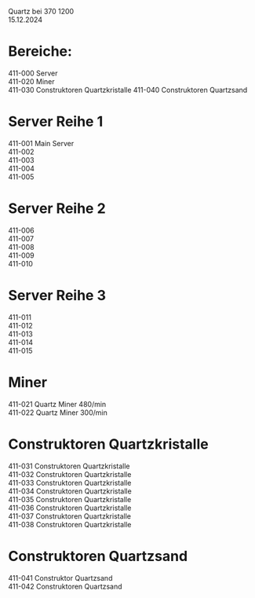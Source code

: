 Quartz bei 370 1200\
15.12.2024


# Bereiche:
411-000 Server\
411-020 Miner\
411-030 Construktoren Quartzkristalle
411-040 Construktoren Quartzsand

# Server Reihe 1
411-001 Main Server\
411-002 \
411-003 \
411-004 \
411-005 

# Server Reihe 2
411-006 \
411-007 \
411-008 \
411-009 \
411-010 

# Server Reihe 3
411-011 \
411-012 \
411-013 \
411-014 \
411-015 

# Miner
411-021 Quartz Miner 480/min\
411-022 Quartz Miner 300/min

# Construktoren Quartzkristalle
411-031 Construktoren Quartzkristalle\
411-032 Construktoren Quartzkristalle\
411-033 Construktoren Quartzkristalle\
411-034 Construktoren Quartzkristalle\
411-035 Construktoren Quartzkristalle\
411-036 Construktoren Quartzkristalle\
411-037 Construktoren Quartzkristalle\
411-038 Construktoren Quartzkristalle

# Construktoren Quartzsand
411-041 Construktor Quartzsand\
411-042 Construktoren Quartzsand
